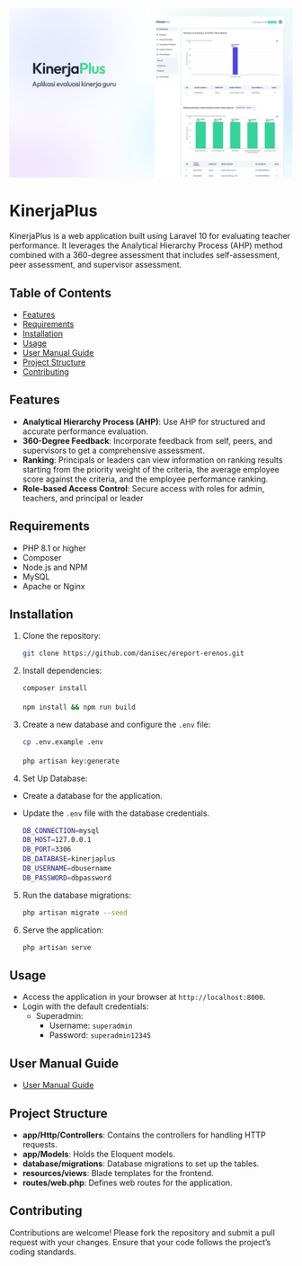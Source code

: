 <p align="center"><img src="https://raw.githubusercontent.com/danisec/assets/refs/heads/main/images/kinerjaplus/kinerjaplus.png" width="auto" height="auto" alt="Laravel Logo"></p>

# KinerjaPlus

KinerjaPlus is a web application built using Laravel 10 for evaluating teacher performance. It leverages the Analytical Hierarchy Process (AHP) method combined with a 360-degree assessment that includes self-assessment, peer assessment, and supervisor assessment.

## Table of Contents

-   [Features](#features)
-   [Requirements](#requirements)
-   [Installation](#installation)
-   [Usage](#usage)
-   [User Manual Guide](#user-manual-guide)
-   [Project Structure](#project-structure)
-   [Contributing](#contributing)

## Features

-   **Analytical Hierarchy Process (AHP)**: Use AHP for structured and accurate performance evaluation.
-   **360-Degree Feedback**: Incorporate feedback from self, peers, and supervisors to get a comprehensive assessment.
-   **Ranking**: Principals or leaders can view information on ranking results starting from the priority weight of the criteria, the average employee score against the criteria, and the employee performance ranking.
-   **Role-based Access Control**: Secure access with roles for admin, teachers, and principal or leader

## Requirements

-   PHP 8.1 or higher
-   Composer
-   Node.js and NPM
-   MySQL
-   Apache or Nginx

## Installation

1. Clone the repository:

    ```bash
    git clone https://github.com/danisec/ereport-erenos.git
    ```

2. Install dependencies:

    ```bash
    composer install

    npm install && npm run build
    ```

3. Create a new database and configure the `.env` file:

    ```bash
    cp .env.example .env

    php artisan key:generate
    ```

4. Set Up Database:

-   Create a database for the application.
-   Update the `.env` file with the database credentials.

    ```bash
    DB_CONNECTION=mysql
    DB_HOST=127.0.0.1
    DB_PORT=3306
    DB_DATABASE=kinerjaplus
    DB_USERNAME=dbusername
    DB_PASSWORD=dbpassword
    ```

5. Run the database migrations:

    ```bash
    php artisan migrate --seed
    ```

6. Serve the application:

    ```bash
    php artisan serve
    ```

## Usage

-   Access the application in your browser at `http://localhost:8000`.
-   Login with the default credentials:
    -   Superadmin:
        -   Username: `superadmin`
        -   Password: `superadmin12345`

## User Manual Guide

-   [User Manual Guide](https://drive.google.com/drive/folders/1SIqzttBP-SqOvaKbbH5hmjplKKYnaOyf?usp=drive_link)

## Project Structure

-   **app/Http/Controllers**: Contains the controllers for handling HTTP requests.
-   **app/Models**: Holds the Eloquent models.
-   **database/migrations**: Database migrations to set up the tables.
-   **resources/views**: Blade templates for the frontend.
-   **routes/web.php**: Defines web routes for the application.

## Contributing

Contributions are welcome! Please fork the repository and submit a pull request with your changes. Ensure that your code follows the project’s coding standards.
